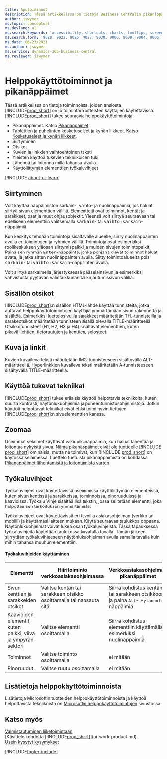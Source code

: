 ```yaml
---
title: Aputoiminnot
description: Tässä artikkelissa on tietoja Business Centralin pikanäppäimista ja muista apuominaisuuksista vammaisille henkilöille.
author: jswymer
ms.topic: conceptual
ms.devlang: al
ms.search.keywords: 'accessibility, shortcuts, charts, tooltips, screen reader'
ms.search.form: '9020, 9022, 9026, 9027, 9030, 9000, 9009, 9004, 9005, 9024, 9006, 9007, 9010, 9016, 9017'
ms.date: 06/23/2021
ms.author: jswymer
ms.service: dynamics-365-business-central
ms.reviewer: jswymer
---
```

# Helppokäyttötoiminnot ja pikanäppäimet

Tässä artikkelissa on tietoja toiminnoista, joiden ansiosta [!INCLUDE[prod_short](includes/prod_short.md)] on jo toimintarajoitteisten käyttäjien käytettävissä. [!INCLUDE[prod_short](includes/prod_short.md)] tukee seuraavia helppokäyttötoimintoja:  

- Pikanäppäimet. Katso [Pikanäppäimet](keyboard-shortcuts.md).
- Tablettien ja puhelinten kosketuseleet ja kynän liikkeet. Katso [Kosketuseleet ja kynän liikkeet](touch-gestures.md).
- Siirtyminen  
- Otsikot  
- Kuvien ja linkkien vaihtoehtoinen teksti  
- Yleisten käyttöä tukevien tekniikoiden tuki 
- Lähennä tai loitonna millä tahansa sivulla
- Käyttöliittymän elementtien työkaluvihjeet

[!INCLUDE [about-ui-learn](includes/about-ui-learn.md)]

## <a name="Navigation"></a> Siirtyminen
  
Voit käyttää näppäimistön sarkain-, vaihto- ja nuolinäppäimiä, jos haluat siirtyä sivun elementtien välillä. Elementtejä ovat toiminnot, kentät ja sarakkeet, osat ja muut ohjausobjektit. Yleensä voit siirtyä seuraavaan tai edelliseen elementtiin valitsemalla <kbd>sarkain</kbd>- tai <kbd>vaihto</kbd>+<kbd>sarkain</kbd>-näppäimiä.

Kun keskitys tehdään toimintoja sisältävälle alueelle, siirry nuolinäppäinten avulla eri toimintojen ja ryhmien välillä. Toimintoja ovat esimerkiksi roolikeskuksen yläosan siirtymispalkki ja muiden sivujen toimintopalkit. Paina sen ryhmän <kbd>Enter</kbd>-näppäintä, jonka pohjana olevat toiminnot haluat avata, ja jatka sitten nuolinäppäinten avulla. Siitty toimintoalueelta pois <kbd>sarkain</kbd>- tai <kbd>vaihto</kbd>+<kbd>sarkain</kbd>-näppäinten avulla.

Voit siirtyä sarkaimella järjestyksessä pääselainsivun ja esimerkiksi vahvistusta pyytävän valintaikkunan tai kirjautumissivun välillä.  

## <a name="Headings"></a>Sisällön otsikot

[!INCLUDE[prod_short](includes/prod_short.md)]:n sisällön HTML-lähde käyttää tunnisteita, jotka auttavat helppokäyttötoimintojen käyttäjiä ymmärtämään sivun rakennetta ja sisältöä. Esimerkiksi luettelosivuilla sarakkeet määritetään TH.-tunnisteilla ja sarakeotsikot määritetään tunnisteen sisällä olevalla TITLE-määritteellä. Otsikkotunnisteet (H1, H2, H3 ja H4) sisältävät elementtien, kuten pikavälilehtien, tietoruutujen ja kenttien, selosteet.  

## <a name="Images"></a> Kuva ja linkit

Kuvien kuvaileva teksti määritetään IMG-tunnisteeseen sisältyvällä ALT-määritteellä. Hyperlinkkien kuvaileva teksti määritetään A-tunnisteeseen sisältyvällä TITLE-määritteellä.  

## <a name="AssistiveTech"></a> Käyttöä tukevat tekniikat

[!INCLUDE[prod_short](includes/prod_short.md)] tukee erilaisia käyttöä helpottavia tekniikoita, kuten suurta kontrasti, näytönlukuohjelmia ja puheentunnistusohjelmistoja. Jotkin käyttöä helpottavat tekniikat eivät ehkä toimi hyvin tiettyjen [!INCLUDE[prod_short](includes/prod_short.md)]:n sivuelementtien kanssa.  

## <a name="zoom"></a>Zoomaa

Useimmat selaimet käyttävät vakiopikanäppäimiä, kun haluat lähentää ja loitontaa nykyistä sivua. Nämä pikanäppäimet eivät ole tuotteelle [!INCLUDE [prod_short](includes/prod_short.md)] ominaisia, mutta ne toimivat, kun [!INCLUDE [prod_short](includes/prod_short.md)] on käytössä selaimessa. Luettelo tuetuista pikanäppäimistä on kohdassa [Pikanäppäimet lähentämistä ja loitontamista varten](keyboard-shortcuts.md#zoomshortcuts).

## Työkaluvihjeet

Työkaluvihjeet ovat käytettävissä useimmissa käyttöliittymän elementeissä, kuten sivun kentissä ja sarakkeissa, toiminnoissa, pinoruuduissa ja kaavioissa. Työkalu Vihje sisältää lisä tekstin, jossa selitetään elementti, joka helpottaa sen tarkoituksen ymmärtämistä. 

Työkaluvihjeet ovat käytettävissä eri tavoilla asiakasohjelman (verkko tai mobiili) ja käyttämäsi laitteen mukaan. Käytä seuraavaa taulukkoa oppaana. Näytönlukuohjelmat voivat lukea osan työkaluvihjeistä. Tässä tapauksessa työkaluvihjeitä käytetään taulukossa kuvatulla tavalla. Tämän jälkeen siirrytään työkaluvihjeeseen näytönlukuohjelman avulla samalla tavalla kuin mihin tahansa muuhun elementtiin.

#### Työkaluvihjeiden käyttäminen

|Elementti|Hiiritoiminto verkkoasiakasohjelmassa|Verkkoasiakasohjelman pikanäppäimet|Mobiilisovelluksen kosketusele tabletissa/puhelimessa|Näytönlukuohjelman tuki|
|-------|-----------------|------------|--------------------------|---------------------|
|Sivun kenttien ja sarakkeiden otsikot|Valitse kentän tai sarakkeen otsikko osoittamalla tai napsauta sitä|Siirrä kohdistus kentän tai sarakkeen otsikkoon ja paina <kbd>Alt</kbd>- +<kbd>ylänuoli</kbd>-näppäimiä|Napauta kentän otsikkoa |kyllä|
|Kaavioiden elementit, kuten palkki, viiva ja ympyrän sektori|Valitse elementti osoittamalla|Siirrä kohdistus elementtiin käyttämällä esimerkiksi nuolinäppäimiä|Napauta elementtiä ja pidä sitä painettuna|kyllä|
|Toiminnot|Valitse toiminto osoittamalla|ei mitään|ei mitään |ei|
|Pinoruudut|Valitse ruutu osoittamalla |ei mitään|ei mitään|ei|


<!--
- With a mouse, hover over the element.
- With keyboard, press the Alt+Up Arrow keys.
- On a tablet or phone, tap and hold on the element. To learn about more gestures, see [Touch and Pen Gestures](touch-gestures.md)

-->

## Lisätietoja helppokäyttötoiminnoista

Lisätietoja Microsoftin tuotteiden helppokäyttötoiminnoista ja käyttöä helpottavista tekniikoista on [Microsoftin helppokäyttötoimintojen](https://go.microsoft.com/fwlink/?LinkId=262160) sivustossa.

## Katso myös

[Valmistautuminen liiketoimintaan](ui-get-ready-business.md)  
[Käsittele kohdetta [!INCLUDE[prod_short](includes/prod_short.md)]](ui-work-product.md)  
[Usein kysytyt kysymykset](across-faq.yml)  

[!INCLUDE[footer-include](includes/footer-banner.md)]

